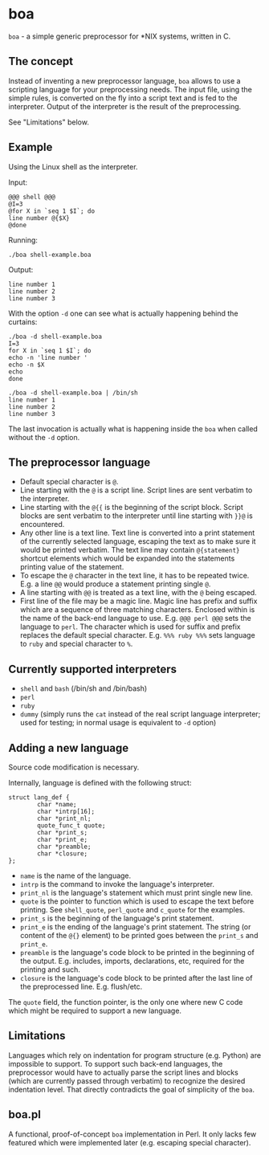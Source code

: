 boa
===

`boa` - a simple generic preprocessor for *NIX systems, written in C.

The concept
-----------

Instead of inventing a new preprocessor language, `boa` allows to use a scripting language for your preprocessing needs. The input file, using the simple rules, is converted on the fly into a script text and is fed to the interpreter. Output of the interpreter is the result of the preprocessing.

See "Limitations" below.

Example
-------

Using the Linux shell as the interpreter.

Input:

    @@@ shell @@@
    @I=3
    @for X in `seq 1 $I`; do
    line number @{$X}
    @done

Running:

    ./boa shell-example.boa
    
Output:

    line number 1
    line number 2
    line number 3

With the option `-d` one can see what is actually happening behind the curtains:

    ./boa -d shell-example.boa
    I=3
    for X in `seq 1 $I`; do
    echo -n 'line number '
    echo -n $X
    echo
    done
    
    ./boa -d shell-example.boa | /bin/sh
    line number 1
    line number 2
    line number 3

The last invocation is actually what is happening inside the `boa` when called without the `-d` option.

The preprocessor language
-------------------------

- Default special character is `@`. 
- Line starting with the `@` is a script line. Script lines are sent verbatim to the interpreter.
- Line starting with the `@{{` is the beginning of the script block. Script blocks are sent verbatim to the interpreter until line starting with `}}@` is encountered.
- Any other line is a text line. Text line is converted into a print statement of the currently selected language, escaping the text as to make sure it would be printed verbatim. The text line may contain `@{statement}` shortcut elements which would be expanded into the statements printing value of the statement.
- To escape the `@` character in the text line, it has to be repeated twice. E.g. a line `@@` would produce a statement printing single `@`.
- A line starting with `@@` is treated as a text line, with the `@` being escaped.
- First line of the file may be a magic line. Magic line has prefix and suffix which are a sequence of three matching characters. Enclosed within is the name of the back-end language to use. E.g. `@@@ perl @@@` sets the language to `perl`. The character which is used for suffix and prefix replaces the default special character. E.g. `%%% ruby %%%` sets language to `ruby` and special character to `%`.

Currently supported interpreters
--------------------------------

- `shell` and `bash` (/bin/sh and /bin/bash)
- `perl`
- `ruby`
- `dummy` (simply runs the `cat` instead of the real script language interpreter; used for testing; in normal usage is equivalent to `-d` option)

Adding a new language 
---------------------

Source code modification is necessary.

Internally, language is defined with the following struct:

    struct lang_def {
            char *name;
            char *intrp[16];
            char *print_nl;
            quote_func_t quote;
            char *print_s;
            char *print_e;
            char *preamble;
            char *closure;
    };

- `name` is the name of the language.
- `intrp` is the command to invoke the language's interpreter.
- `print_nl` is the language's statement which must print single new line.
- `quote` is the pointer to function which is used to escape the text before printing. See `shell_quote`, `perl_quote` and `c_quote` for the examples.
- `print_s` is the beginning of the language's print statement.
- `print_e` is the ending of the language's print statement. The string (or content of the `@{}` element) to be printed goes between the `print_s` and `print_e`.
- `preamble` is the language's code block to be printed in the beginning of the output. E.g. includes, imports, declarations, etc, required for the printing and such.
- `closure` is the language's code block to be printed after the last line of the preprocessed line. E.g. flush/etc.

The `quote` field, the function pointer, is the only one where new C code which might be required to support a new language.

Limitations
-----------

Languages which rely on indentation for program structure (e.g. Python) are impossible to support. To support such back-end languages, the preprocessor would have to actually parse the script lines and blocks (which are currently passed through verbatim) to recognize the desired indentation level. That directly contradicts the goal of simplicity of the `boa`.

boa.pl
------

A functional, proof-of-concept `boa` implementation in Perl. It only lacks few featured which were implemented later (e.g. escaping special character).
